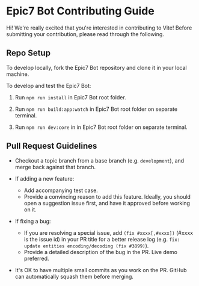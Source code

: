 # Epic7 Bot Contributing Guide

Hi! We're really excited that you're interested in contributing to Vite! Before submitting your contribution, please read through the following.

## Repo Setup

To develop locally, fork the Epic7 Bot repository and clone it in your local machine.

To develop and test the Epic7 Bot:

1. Run `npm run install` in Epic7 Bot root folder.

2. Run `npm run build:app:watch` in Epic7 Bot root folder on separate terminal.

3. Run `npm run dev:core` in in Epic7 Bot root folder on separate terminal.

## Pull Request Guidelines

- Checkout a topic branch from a base branch (e.g. `development`), and merge back against that branch.

- If adding a new feature:

  - Add accompanying test case.
  - Provide a convincing reason to add this feature. Ideally, you should open a suggestion issue first, and have it approved before working on it.

- If fixing a bug:

  - If you are resolving a special issue, add `(fix #xxxx[,#xxxx])` (#xxxx is the issue id) in your PR title for a better release log (e.g. `fix: update entities encoding/decoding (fix #3899)`).
  - Provide a detailed description of the bug in the PR. Live demo preferred.

- It's OK to have multiple small commits as you work on the PR. GitHub can automatically squash them before merging.